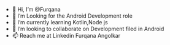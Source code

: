 - 👋 Hi, I’m @Furqana
- 👀 I’m Looking for the Android Development role
- 🌱 I’m currently learning Kotlin,Node js
- 💞️ I’m looking to collaborate on Development filed in Android
- 📫 Reach me at Linkedin Furqana Angolkar


